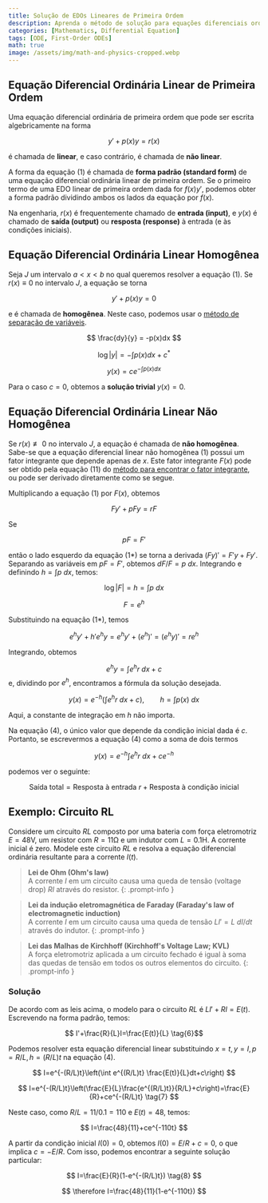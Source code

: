 ```yaml
---
title: Solução de EDOs Lineares de Primeira Ordem
description: Aprenda o método de solução para equações diferenciais ordinárias lineares de primeira ordem.
categories: [Mathematics, Differential Equation]
tags: [ODE, First-Order ODEs]
math: true
image: /assets/img/math-and-physics-cropped.webp
---
```

## Equação Diferencial Ordinária Linear de Primeira Ordem
Uma equação diferencial ordinária de primeira ordem que pode ser escrita algebricamente na forma

$$ y'+p(x)y=r(x) \tag{1} $$

é chamada de **linear**, e caso contrário, é chamada de **não linear**.

A forma da equação (1) é chamada de **forma padrão (standard form)** de uma equação diferencial ordinária linear de primeira ordem. Se o primeiro termo de uma EDO linear de primeira ordem dada for $f(x)y'$, podemos obter a forma padrão dividindo ambos os lados da equação por $f(x)$.

Na engenharia, $r(x)$ é frequentemente chamado de **entrada (input)**, e $y(x)$ é chamado de **saída (output)** ou **resposta (response)** à entrada (e às condições iniciais).

## Equação Diferencial Ordinária Linear Homogênea
Seja $J$ um intervalo $a<x<b$ no qual queremos resolver a equação (1). Se $r(x)\equiv 0$ no intervalo $J$, a equação se torna

$$ y'+p(x)y=0 \tag{2}$$

e é chamada de **homogênea**. Neste caso, podemos usar o [método de separação de variáveis](/posts/Separation-of-Variables/).

$$ \frac{dy}{y} = -p(x)dx $$

$$ \log |y| = -\int p(x)dx + c^* $$

$$ y(x) = ce^{-\int p(x)dx} \tag{3}$$

Para o caso $c=0$, obtemos a **solução trivial** $y(x)=0$.

## Equação Diferencial Ordinária Linear Não Homogênea
Se $r(x)\not\equiv 0$ no intervalo $J$, a equação é chamada de **não homogênea**. Sabe-se que a equação diferencial linear não homogênea (1) possui um fator integrante que depende apenas de $x$. Este fator integrante $F(x)$ pode ser obtido pela equação (11) do [método para encontrar o fator integrante](/posts/Exact-Differential-Equation-and-Integrating-Factor/#metodo-para-encontrar-o-fator-integrante), ou pode ser derivado diretamente como se segue.

Multiplicando a equação (1) por $F(x)$, obtemos

$$ Fy'+pFy=rF \tag{1*} $$

Se

$$ pF=F' $$

então o lado esquerdo da equação (1*) se torna a derivada $(Fy)'=F'y+Fy'$. Separando as variáveis em $pF=F'$, obtemos $dF/F=p\ dx$. Integrando e definindo $h=\int p\ dx$, temos:

$$ \log |F|=h=\int p\ dx $$

$$ F = e^h $$

Substituindo na equação (1*), temos

$$ e^hy'+h'e^hy=e^hy'+(e^h)'=(e^hy)'=re^h $$

Integrando, obtemos

$$ e^hy=\int e^hr\ dx + c $$
e, dividindo por $e^h$, encontramos a fórmula da solução desejada.

$$ y(x)=e^{-h}\left(\int e^hr\ dx + c\right),\qquad h=\int p(x)\ dx \tag{4} $$

Aqui, a constante de integração em $h$ não importa.

Na equação (4), o único valor que depende da condição inicial dada é $c$. Portanto, se escrevermos a equação (4) como a soma de dois termos

$$ y(x)=e^{-h}\int e^hr\ dx + ce^{-h} \tag{4*} $$

podemos ver o seguinte:

$$ \text{Saída total}=\text{Resposta à entrada }r+\text{Resposta à condição inicial} \tag{5} $$

## Exemplo: Circuito RL
Considere um circuito $RL$ composto por uma bateria com força eletromotriz $E=48\textrm{V}$, um resistor com $R=11\mathrm{\Omega}$ e um indutor com $L=0.1\text{H}$. A corrente inicial é zero. Modele este circuito $RL$ e resolva a equação diferencial ordinária resultante para a corrente $I(t)$.
> **Lei de Ohm (Ohm's law)**  
> A corrente $I$ em um circuito causa uma queda de tensão (voltage drop) $RI$ através do resistor.
{: .prompt-info }

> **Lei da indução eletromagnética de Faraday (Faraday's law of electromagnetic induction)**  
> A corrente $I$ em um circuito causa uma queda de tensão $LI'=L\ dI/dt$ através do indutor.
{: .prompt-info }

> **Lei das Malhas de Kirchhoff (Kirchhoff's Voltage Law; KVL)**  
> A força eletromotriz aplicada a um circuito fechado é igual à soma das quedas de tensão em todos os outros elementos do circuito.
{: .prompt-info }

### Solução
De acordo com as leis acima, o modelo para o circuito $RL$ é $LI'+RI=E(t)$. Escrevendo na forma padrão, temos:

$$ I'+\frac{R}{L}I=\frac{E(t)}{L} \tag{6}$$

Podemos resolver esta equação diferencial linear substituindo $x=t, y=I, p=R/L, h=(R/L)t$ na equação (4).

$$ I=e^{-(R/L)t}\left(\int e^{(R/L)t} \frac{E(t)}{L}dt+c\right) $$

$$ I=e^{-(R/L)t}\left(\frac{E}{L}\frac{e^{(R/L)t}}{R/L}+c\right)=\frac{E}{R}+ce^{-(R/L)t} \tag{7} $$

Neste caso, como $R/L=11/0.1=110$ e $E(t)=48$, temos:

$$ I=\frac{48}{11}+ce^{-110t} $$

A partir da condição inicial $I(0)=0$, obtemos $I(0)=E/R+c=0$, o que implica $c=-E/R$. Com isso, podemos encontrar a seguinte solução particular:

$$ I=\frac{E}{R}(1-e^{-(R/L)t}) \tag{8} $$

$$ \therefore I=\frac{48}{11}(1-e^{-110t}) $$
